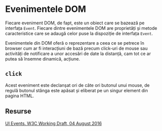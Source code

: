 # Evenimentele DOM

Fiecare eveniment DOM, de fapt, este un obiect care se bazează pe interfața `Event`.
Fiecare dintre evenimentele DOM are proprietăți și metode caracteristice care se adaugă celor puse la dispoziție de interfața `Event`.

Evenimentele din DOM oferă o reprezentare a ceea ce se petrece în browser cum ar fi interacțiuni de bază precum click-uri de mouse sau activități de notificare a unor accesări de date la distanță, cam tot ce ar putea să însemne dinamică, acțiune.

## `click`

Acest eveniment este declanșat ori de câte ori butonul unui mouse, de regulă butonul stânga este apăsat și eliberat pe un singur element din pagina HTML.

## Resurse
[UI Events. W3C Working Draft, 04 August 2016](https://www.w3.org/TR/DOM-Level-3-Events)
